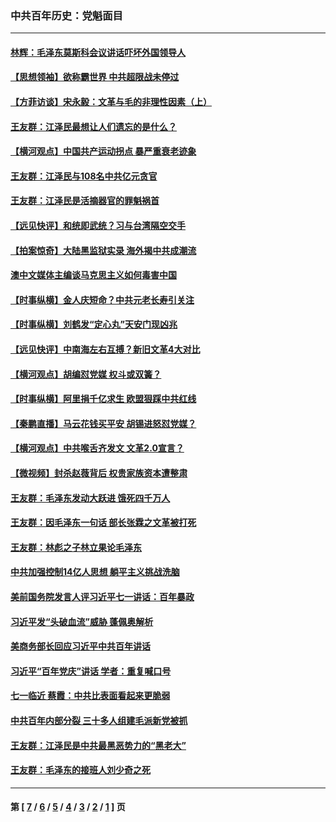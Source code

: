 ### 中共百年历史：党魁面目
---
#### [林辉：毛泽东莫斯科会议讲话吓坏外国领导人](../../pages/nf1176107/n13917931.md?08080430) 
#### [【思想领袖】欲称霸世界 中共超限战未停过](../../pages/nf1176107/n13745142.md?08080430) 
#### [【方菲访谈】宋永毅：文革与毛的非理性因素（上）](../../pages/nf1176107/n13469956.md?08080430) 
#### [王友群：江泽民最想让人们遗忘的是什么？](../../pages/nf1176107/n13408949.md?08080430) 
#### [【横河观点】中国共产运动拐点 暴严重衰老迹象](../../pages/nf1176107/n13388333.md?08080430) 
#### [王友群：江泽民与108名中共亿元贪官](../../pages/nf1176107/n13352358.md?08080430) 
#### [王友群：江泽民是活摘器官的罪魁祸首](../../pages/nf1176107/n13336903.md?08080430) 
#### [【远见快评】和统即武统？习与台湾隔空交手](../../pages/nf1176107/n13297739.md?08080430) 
#### [【拍案惊奇】大陆黑监狱实录 海外揭中共成潮流](../../pages/nf1176107/n13288853.md?08080430) 
#### [澳中文媒体主编谈马克思主义如何毒害中国](../../pages/nf1176107/n13257387.md?08080430) 
#### [【时事纵横】金人庆短命？中共元老长寿引关注](../../pages/nf1176107/n13217934.md?08080430) 
#### [【时事纵横】刘鹤发“定心丸”天安门现凶兆](../../pages/nf1176107/n13215416.md?08080430) 
#### [【远见快评】中南海左右互搏？新旧文革4大对比](../../pages/nf1176107/n13214745.md?08080430) 
#### [【横河观点】胡编怼党媒 权斗或双簧？](../../pages/nf1176107/n13210864.md?08080430) 
#### [【时事纵横】阿里捐千亿求生 欧盟狠踩中共红线](../../pages/nf1176107/n13206431.md?08080430) 
#### [【秦鹏直播】马云花钱买平安 胡锡进怒怼党媒？](../../pages/nf1176107/n13206392.md?08080430) 
#### [【横河观点】中共喉舌齐发文 文革2.0宣言？](../../pages/nf1176107/n13201248.md?08080430) 
#### [【微视频】封杀赵薇背后 权贵家族资本遭整肃](../../pages/nf1176107/n13197798.md?08080430) 
#### [王友群：毛泽东发动大跃进 饿死四千万人](../../pages/nf1176107/n13177158.md?08080430) 
#### [王友群：因毛泽东一句话 部长张霖之文革被打死](../../pages/nf1176107/n13161711.md?08080430) 
#### [王友群：林彪之子林立果论毛泽东](../../pages/nf1176107/n13128622.md?08080430) 
#### [中共加强控制14亿人思想 躺平主义挑战洗脑](../../pages/nf1176107/n13094299.md?08080430) 
#### [美前国务院发言人评习近平七一讲话：百年暴政](../../pages/nf1176107/n13066986.md?08080430) 
#### [习近平发“头破血流”威胁 蓬佩奥解析](../../pages/nf1176107/n13063604.md?08080430) 
#### [美商务部长回应习近平中共百年讲话](../../pages/nf1176107/n13062903.md?08080430) 
#### [习近平“百年党庆”讲话 学者：重复喊口号](../../pages/nf1176107/n13061411.md?08080430) 
#### [七一临近 蔡霞：中共比表面看起来更脆弱](../../pages/nf1176107/n13056418.md?08080430) 
#### [中共百年内部分裂 三十多人组建毛派新党被抓](../../pages/nf1176107/n13044023.md?08080430) 
#### [王友群：江泽民是中共最黑恶势力的“黑老大”](../../pages/nf1176107/n13022180.md?08080430) 
#### [王友群：毛泽东的接班人刘少奇之死](../../pages/nf1176107/n12991772.md?08080430) 

---
#### 第 [ [7](./7.md?08080430) / [6](./6.md?08080430) / [5](./5.md?08080430) / [4](./4.md?08080430) / [3](./3.md?08080430) / [2](./2.md?08080430) / [1](./1.md?08080430) ] 页
